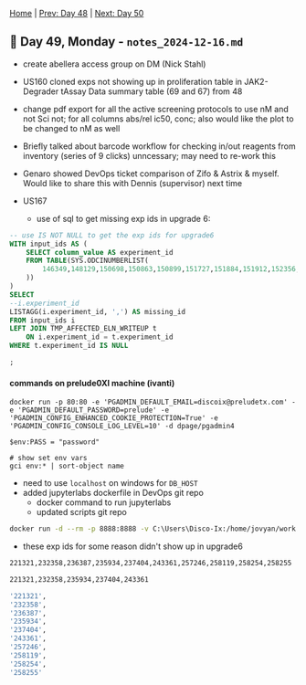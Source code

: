 [Home](../../main.md) | [Prev: Day 48](notes_2024-12-13.md) | [Next: Day 50](./notes_2024-12-17.md)

## 📝 Day 49, Monday - `notes_2024-12-16.md`

- create abellera access group on DM (Nick Stahl)
- US160 cloned exps not showing up in proliferation table in JAK2-Degrader tAssay Data summary table (69 and 67) from 48
- change pdf export for all the active screening protocols to use nM and not Sci not; for all columns abs/rel ic50, conc; also would like the plot to be changed to nM as well
- Briefly talked about barcode workflow for checking in/out reagents from inventory (series of 9 clicks) unncessary; may need to re-work this
- Genaro showed DevOps ticket comparison of Zifo & Astrix & myself. Would like to share this with Dennis (supervisor) next time

- US167
    * use of sql to get missing exp ids in upgrade 6:

```sql
-- use IS NOT NULL to get the exp ids for upgrade6
WITH input_ids AS (
    SELECT column_value AS experiment_id
    FROM TABLE(SYS.ODCINUMBERLIST(
        146349,148129,150698,150863,150899,151727,151884,151912,152356,152694,153439,154234,155415,156850,158798,159127,159582,159755,159861,160262,160763,161570,161980,162555,162891,163099,163766,164335,166082,166885,168530,169976,170030,173244,173888,173889,174502,174657,176291,176411,176496,178053,179059,179260,181278,181304,182507,182862,183021,184071
    ))
)
SELECT 
--i.experiment_id
LISTAGG(i.experiment_id, ',') AS missing_id
FROM input_ids i
LEFT JOIN TMP_AFFECTED_ELN_WRITEUP t
    ON i.experiment_id = t.experiment_id
WHERE t.experiment_id IS NULL

;
```

#### commands on prelude0XI machine (ivanti)
```
docker run -p 80:80 -e 'PGADMIN_DEFAULT_EMAIL=discoix@preludetx.com' -e 'PGADMIN_DEFAULT_PASSWORD=prelude' -e 'PGADMIN_CONFIG_ENHANCED_COOKIE_PROTECTION=True' -e 'PGADMIN_CONFIG_CONSOLE_LOG_LEVEL=10' -d dpage/pgadmin4

$env:PASS = "password"

# show set env vars
gci env:* | sort-object name
```

- need to use `localhost` on windows for `DB_HOST`
- added jupyterlabs dockerfile in DevOps git repo
    * docker command to run jupyterlabs
    * updated scripts git repo

```bash
docker run -d --rm -p 8888:8888 -v C:\Users\Disco-Ix:/home/jovyan/work jupyterlabs
```

- these exp ids for some reason didn't show up in upgrade6

```bash
221321,232358,236387,235934,237404,243361,257246,258119,258254,258255

221321,232358,235934,237404,243361

'221321',
'232358',
'236387',
'235934',
'237404',
'243361',
'257246',
'258119',
'258254',
'258255'
```
